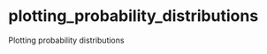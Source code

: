 plotting_probability_distributions
==================================

Plotting probability distributions